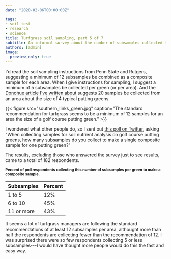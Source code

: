 ```yaml
---
date: "2020-02-06T00:00:00Z"

tags:
- soil test
- research
- science
title: Turfgrass soil sampling, part 5 of 7
subtitle: An informal survey about the number of subsamples collected to make a single composite sample
authors: [admin]
image:
  preview_only: true
---
```


I'd read the soil sampling instructions from Penn State and Rutgers, suggesting a minimum of 12 subsamples be combined as a composite sample for each area. When I give instructions for sampling, I suggest a minimum of 5 subsamples be collected per green (or per area). And the [Donohue article I've written about](https://www.asianturfgrass.com/2020-02-04-composite-samples-3/) suggests 20 samples be collected from an area about the size of 4 typical putting greens.

{{< figure src="southern_links_green.jpg" caption="The standard recommendation for turfgrass seems to be a minimum of 12 samples for an area the size of a golf course putting green." >}}

I wondered what other people do, so I sent out [this poll on Twitter](https://twitter.com/asianturfgrass/status/1220536864701992961), asking "When collecting samples for soil nutrient analysis on golf course putting greens, how many subsamples do you collect to make a single composite sample for one putting green?"

The results, excluding those who answered the survey just to see results, came to a total of 182 respondents.

<small><strong>Percent of poll respondents collecting this number of subsamples per green to make a composite sample.</strong></small>

| Subsamples | Percent |
|---|---|
| 1 to 5  | 12%  |
| 6 to 10  | 45%  |
| 11 or more  | 43%  |

It seems a lot of turfgrass managers are following the standard recommendations of at least 12 subsamples per area, althought more than half the respondents are collecting fewer than the recommendation of 12. I was surprised there were so few respondents collecting 5 or less subsamples---I would have thought more people would do this the fast and easy way.





